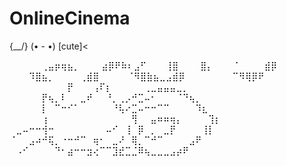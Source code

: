 # OnlineCinema
{\__/}
(• - •)
[cute]<





⠀⠀⠀⠀⠀⢀⣤⡶⢶⣦⡀
⠀⠀⠀⣴⡿⠟⠷⠆⣠⠋⠀⠀⠀⢸⣿
⠀⠀⠀⣿⡄⠀⠀⠀⠈⠀⠀⠀⠀⣾⡿
⠀⠀⠀⠹⣿⣦⡀⠀⠀⠀⠀⢀⣾⣿
⠀⠀⠀⠀⠈⠻⣿⣷⣦⣀⣠⣾⡿
⠀⠀⠀⠀⠀⠀⠀⠉⠻⢿⡿⠟
⠀⠀⠀⠀⠀⠀⠀⠀⠀⡟⠀⠀⠀⢠⠏⡆⠀⠀⠀⠀⠀⢀⣀⣤⣤⣤⣀⡀
⠀⠀⠀⠀⠀⡟⢦⡀⠇⠀⠀⣀⠞⠀⠀⠘⡀⢀⡠⠚⣉⠤⠂⠀⠀⠀⠈⠙⢦⡀
⠀⠀⠀⠀⠀⡇⠀⠉⠒⠊⠁⠀⠀⠀⠀⠀⠘⢧⠔⣉⠤⠒⠒⠉⠉⠀⠀⠀⠀⠹⣆
⠀⠀⠀⠀⠀⢰⠀⠀⠀⠀⠀⠀⠀⠀⠀⠀⠀⠀⠀⢻⠀⠀⣤⠶⠶⢶⡄⠀⠀⠀⠀⢹⡆
⠀⣀⠤⠒⠒⢺⠒⠀⠀⠀⠀⠀⠀⠀⠀⠤⠊⠀⢸⠀⡿⠀⡀⠀⣀⡟⠀⠀⠀⠀⢸⡇
⠈⠀⠀⣠⠴⠚⢯⡀⠐⠒⠚⠉⠀⢶⠂⠀⣀⠜⠀⢿⡀⠉⠚⠉⠀⠀⠀⠀⣠⠟
⠀⠠⠊⠀⠀⠀⠀⠙⠂⣴⠒⠒⣲⢔⠉⠉⣹⣞⣉⣈⠿⢦⣀⣀⣀⣠⡴⠟

